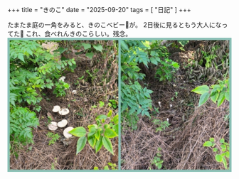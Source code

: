 +++
title = "きのこ"
date = "2025-09-20"
tags = [
    "日記"
]
+++

たまたま庭の一角をみると、きのこベビー👶が。 2日後に見るともう大人になってた🍄 これ、食べれんきのこらしい。残念。
![](01.jpg)